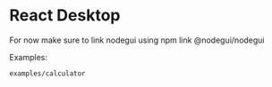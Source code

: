 # React Desktop


For now make sure to link nodegui using npm link @nodegui/nodegui

Examples:

`examples/calculator`
